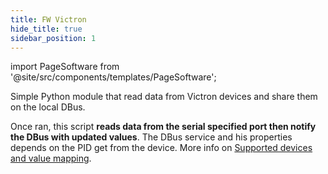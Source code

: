 ```yaml
---
title: FW Victron
hide_title: true
sidebar_position: 1
---
```


import PageSoftware from '@site/src/components/templates/PageSoftware';

<PageSoftware
  name="FW Victron"
  code="fw_victron"
  category="Firmware"
  language="Python"
  current_status="Active"
  current_version="1.0.1"
  url_repo="https://github.com/Smart-Van-2-0/com.robypomper.smartvan.fw.victron/"
  url_downloads="https://github.com/Smart-Van-2-0/com.robypomper.smartvan.fw.victron/tags/"
  url_support="https://github.com/Smart-Van-2-0/com.robypomper.smartvan.fw.victron/issues/" >

Simple Python module that read data from Victron devices and share them on the
local DBus.

Once ran, this script **reads data from the serial specified port then notify
the DBus with updated values**. The DBus service and his properties depends on
the PID get from the device. More info on [Supported devices and value mapping](https://github.com/Smart-Van-2-0/com.robypomper.smartvan.fw.victron/#supported-devices-and-value-mapping).

</PageSoftware>
